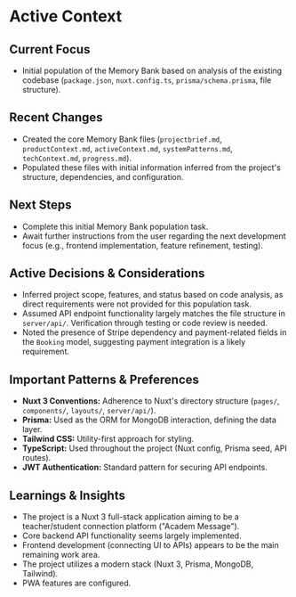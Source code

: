 # Active Context

## Current Focus

- Initial population of the Memory Bank based on analysis of the existing codebase (`package.json`, `nuxt.config.ts`, `prisma/schema.prisma`, file structure).

## Recent Changes

- Created the core Memory Bank files (`projectbrief.md`, `productContext.md`, `activeContext.md`, `systemPatterns.md`, `techContext.md`, `progress.md`).
- Populated these files with initial information inferred from the project's structure, dependencies, and configuration.

## Next Steps

- Complete this initial Memory Bank population task.
- Await further instructions from the user regarding the next development focus (e.g., frontend implementation, feature refinement, testing).

## Active Decisions & Considerations

- Inferred project scope, features, and status based on code analysis, as direct requirements were not provided for this population task.
- Assumed API endpoint functionality largely matches the file structure in `server/api/`. Verification through testing or code review is needed.
- Noted the presence of Stripe dependency and payment-related fields in the `Booking` model, suggesting payment integration is a likely requirement.

## Important Patterns & Preferences

- **Nuxt 3 Conventions:** Adherence to Nuxt's directory structure (`pages/`, `components/`, `layouts/`, `server/api/`).
- **Prisma:** Used as the ORM for MongoDB interaction, defining the data layer.
- **Tailwind CSS:** Utility-first approach for styling.
- **TypeScript:** Used throughout the project (Nuxt config, Prisma seed, API routes).
- **JWT Authentication:** Standard pattern for securing API endpoints.

## Learnings & Insights

- The project is a Nuxt 3 full-stack application aiming to be a teacher/student connection platform ("Academ Message").
- Core backend API functionality seems largely implemented.
- Frontend development (connecting UI to APIs) appears to be the main remaining work area.
- The project utilizes a modern stack (Nuxt 3, Prisma, MongoDB, Tailwind).
- PWA features are configured.

